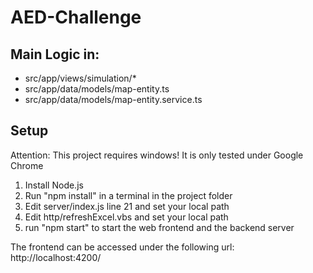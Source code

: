 # AED-Challenge

## Main Logic in:

* src/app/views/simulation/*
* src/app/data/models/map-entity.ts
* src/app/data/models/map-entity.service.ts

## Setup

Attention: This project requires windows!
It is only tested under Google Chrome

1. Install Node.js
2. Run "npm install" in a terminal in the project folder
3. Edit server/index.js line 21 and set your local path
4. Edit http/refreshExcel.vbs and set your local path
5. run "npm start" to start the web frontend and the backend server

The frontend can be accessed under the following url: http://localhost:4200/
